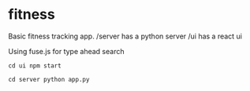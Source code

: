 # fitness

Basic fitness tracking app.
/server has a python server
/ui has a react ui

Using fuse.js for type ahead search

`cd ui
npm start`

`cd server
python app.py`